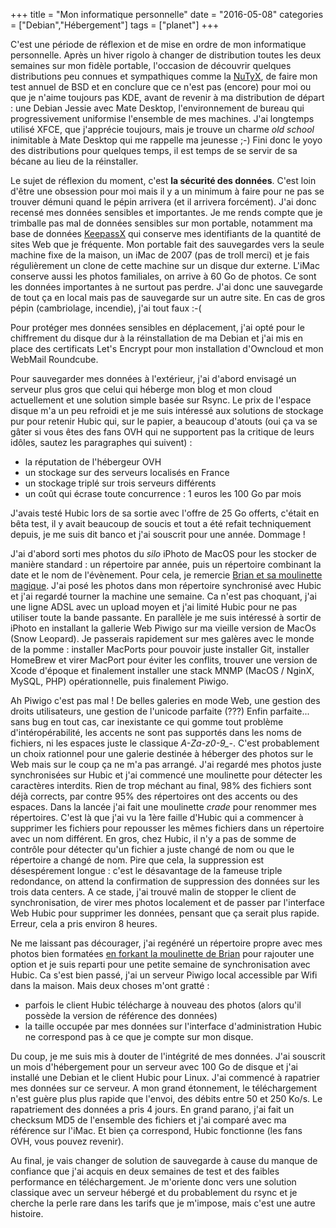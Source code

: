 +++
title = "Mon informatique personnelle"
date = "2016-05-08"
categories = ["Debian","Hébergement"]
tags = ["planet"]
+++

C'est une période de réflexion et de mise en ordre de mon informatique
personnelle. Après un hiver rigolo à changer de distribution toutes les deux
semaines sur mon fidèle portable, l'occasion de découvrir quelques distributions
peu connues et sympathiques comme la [NuTyX](http://nutyx.org), de faire mon
test annuel de BSD et en conclure que ce n'est pas (encore) pour moi ou que je
n'aime toujours pas KDE, avant de revenir à ma distribution de départ : une
Debian Jessie avec Mate Desktop, l'environnement de bureau qui progressivement
uniformise l'ensemble de mes machines. J'ai longtemps utilisé XFCE, que
j'apprécie toujours, mais je trouve un charme *old school* inimitable à Mate
Desktop qui me rappelle ma jeunesse ;-) Fini donc le yoyo des distributions pour
quelques temps, il est temps de se servir de sa bécane au lieu de la
réinstaller.

Le sujet de réflexion du moment, c'est **la sécurité des données**. C'est loin
d'être une obsession pour moi  mais il y a un minimum à faire pour ne pas se
trouver démuni quand le pépin arrivera (et il arrivera forcément). J'ai donc
recensé mes données sensibles et importantes. Je me rends compte que je
trimballe pas mal de données sensibles sur mon portable, notamment ma base de
données [KeepassX](https://www.keepassx.org) qui conserve mes identifiants de la
quantité de sites Web que je fréquente. Mon portable fait des sauvegardes vers
la seule machine fixe de la maison, un iMac de 2007 (pas de troll merci) et je
fais régulièrement un clone de cette machine sur un disque dur externe. L'iMac
conserve aussi les photos familiales, on arrive à 60 Go de photos. Ce sont les
données importantes à ne surtout pas perdre. J'ai donc une sauvegarde de tout ça
en local mais pas de sauvegarde sur un autre site. En cas de gros pépin
(cambriolage, incendie), j'ai tout faux :-(

Pour protéger mes données sensibles en déplacement, j'ai opté pour le
chiffrement du disque dur à la réinstallation de ma Debian et j'ai mis en place
des certificats Let's Encrypt pour mon installation d'Owncloud et mon WebMail
Roundcube.

Pour sauvegarder mes données à l'extérieur, j'ai d'abord envisagé un serveur
plus gros que celui qui héberge mon blog et mon cloud actuellement et une
solution simple basée sur Rsync. Le prix de l'espace disque m'a un peu refroidi
et je me suis intéressé aux solutions de stockage pur pour retenir Hubic qui,
sur le papier, a beaucoup d'atouts (oui ça va se gâter si vous êtes des fans OVH
qui ne supportent pas la critique de leurs idôles, sautez les paragraphes qui
suivent) :

* la réputation de l'hébergeur OVH
* un stockage sur des serveurs localisés en France    
* un stockage triplé sur trois serveurs différents
* un coût qui écrase toute concurrence : 1 euros les 100 Go par mois

J'avais testé Hubic lors de sa sortie avec l'offre de 25 Go offerts, c'était en
bêta test, il y avait beaucoup de soucis et tout a été refait techniquement
depuis, je me suis dit banco et j'ai souscrit pour une année. Dommage !     

J'ai d'abord sorti mes photos du *silo* iPhoto de MacOS pour les stocker de
manière standard : un répertoire par année, puis un répertoire combinant la date
et le nom de l'évènement. Pour cela, je remercie [Brian et sa moulinette
magique](https://github.com/BMorearty/exportiphoto). J'ai posé les photos dans
mon répertoire synchronisé avec Hubic et j'ai regardé tourner la machine une
semaine. Ca n'est pas choquant, j'ai une ligne ADSL avec un upload moyen et j'ai
limité Hubic pour ne pas utiliser toute la bande passante. En parallèle je me
suis intéressé à sortir de iPhoto en installant la gallerie Web Piwigo sur ma
vieille version de MacOs (Snow Leopard). Je passerais rapidement sur mes galères
avec le monde de la pomme : installer MacPorts pour pouvoir juste installer Git,
installer HomeBrew et virer MacPort pour éviter les conflits, trouver une
version de Xcode d'époque et finalement installer une stack MNMP (MacOS / NginX,
MySQL, PHP) opérationnelle, puis finalement Piwigo.

Ah Piwigo c'est pas mal ! De belles galeries en mode Web, une gestion des droits
utilisateurs,  une gestion de l'unicode parfaite (???) Enfin parfaite... sans
bug en tout cas, car inexistante ce qui gomme tout problème d'intéropérabilité,
les accents ne sont pas supportés dans les noms de fichiers, ni les espaces
juste le classique *A-Za-z0-9_-*. C'est probablement un choix rationnel pour une
galerie destinée à héberger des photos  sur le Web mais sur le coup ça ne m'a
pas arrangé. J'ai regardé mes photos juste synchronisées sur Hubic et j'ai
commencé une moulinette  pour détecter les caractères interdits. Rien de trop
méchant au final, 98% des fichiers sont déjà corrects,  par contre 95% des
répertoires ont des accents ou des espaces. Dans la lancée j'ai fait une
moulinette *crade* pour renommer mes répertoires. C'est là que j'ai vu la 1ère
faille d'Hubic qui a commencer à supprimer les fichiers pour repousser les mêmes
fichiers dans un répertoire avec un nom différent. En gros, chez Hubic, il n'y a
pas de somme de contrôle pour détecter qu'un fichier a juste changé de nom ou
que le répertoire a changé de nom. Pire que cela, la suppression est
désespérement longue : c'est le désavantage de la fameuse triple redondance, on
attend la confirmation de suppression des données sur les trois data centers. A
ce stade, j'ai trouvé malin de stopper le client de synchronisation, de virer
mes photos localement et de passer par l'interface Web Hubic pour supprimer les
données, pensant que ça serait plus rapide. Erreur, cela a pris environ 8
heures.

Ne me laissant pas décourager, j'ai regénéré un répertoire propre avec mes
photos bien formatées [en forkant la moulinette de
Brian](https://github.com/kianby/exportiphoto) pour rajouter une option et je
suis reparti pour une petite semaine de synchronisation avec Hubic. Ca s'est
bien passé, j'ai un serveur Piwigo local accessible par Wifi dans la maison.
Mais deux choses m'ont gratté :

* parfois le client Hubic télécharge à nouveau des photos (alors qu'il possède
  la version de référence des données)
* la taille occupée par mes données sur l'interface d'administration Hubic ne
  correspond pas à ce que je compte sur mon disque.

Du coup, je me suis mis à douter de l'intégrité de mes données. J'ai souscrit un
mois d'hébergement pour un serveur avec 100 Go de disque et j'ai installé une
Debian et le client Hubic pour Linux. J'ai commencé à rapatrier mes données sur
ce serveur. A mon grand étonnement, le téléchargement n'est guère plus plus
rapide que l'envoi, des débits entre 50 et 250 Ko/s. Le rapatriement des données
a pris 4 jours. En grand parano, j'ai fait un checksum MD5 de l'ensemble des
fichiers et j'ai comparé avec ma référence sur l'iMac. Et bien ça correspond,
Hubic fonctionne (les fans OVH, vous pouvez revenir).

Au final, je vais changer de solution de sauvegarde à cause du manque de
confiance  que j'ai acquis en deux semaines de test et des faibles performance
en téléchargement. Je m'oriente donc vers une solution classique avec un serveur
hébergé et du probablement du rsync et je cherche la perle rare dans les tarifs
que je m'impose, mais c'est une autre histoire.
